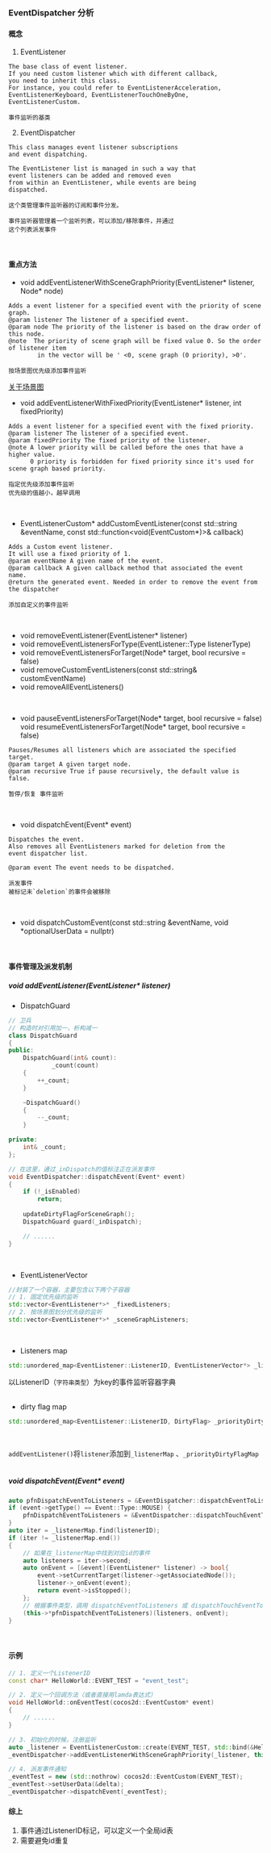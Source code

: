 ### EventDispatcher 分析

#### 概念
1. EventListener
```
The base class of event listener.
If you need custom listener which with different callback, 
you need to inherit this class.
For instance, you could refer to EventListenerAcceleration,
EventListenerKeyboard, EventListenerTouchOneByOne, EventListenerCustom.

事件监听的基类
```

2. EventDispatcher
```
This class manages event listener subscriptions
and event dispatching.

The EventListener list is managed in such a way that
event listeners can be added and removed even
from within an EventListener, while events are being
dispatched.

这个类管理事件监听器的订阅和事件分发。

事件监听器管理着一个监听列表，可以添加/移除事件，并通过
这个列表派发事件
```
<br>

#### 重点方法
- void addEventListenerWithSceneGraphPriority(EventListener* listener, Node* node)
```
Adds a event listener for a specified event with the priority of scene graph.
@param listener The listener of a specified event.
@param node The priority of the listener is based on the draw order of this node.
@note  The priority of scene graph will be fixed value 0. So the order of listener item
        in the vector will be ' <0, scene graph (0 priority), >0'.

按场景图优先级添加事件监听
```
[关于场景图](../cocos-2dx-doc-cn/001%20Basic%20Cocos2d-x%20Concepts/001003%20Scenes%20and%20the%20Scene%20Graph/README.md)
<br>

- void addEventListenerWithFixedPriority(EventListener* listener, int fixedPriority)
```
Adds a event listener for a specified event with the fixed priority.
@param listener The listener of a specified event.
@param fixedPriority The fixed priority of the listener.
@note A lower priority will be called before the ones that have a higher value.
      0 priority is forbidden for fixed priority since it's used for scene graph based priority.

指定优先级添加事件监听
优先级的值越小，越早调用
```
<br>

- EventListenerCustom* addCustomEventListener(const std::string &eventName, const std::function<void(EventCustom*)>& callback)
```
Adds a Custom event listener.
It will use a fixed priority of 1.
@param eventName A given name of the event.
@param callback A given callback method that associated the event name.
@return the generated event. Needed in order to remove the event from the dispatcher

添加自定义的事件监听
```
<br>

- void removeEventListener(EventListener* listener)
- void removeEventListenersForType(EventListener::Type listenerType)
- void removeEventListenersForTarget(Node* target, bool recursive = false)
- void removeCustomEventListeners(const std::string& customEventName)
- void removeAllEventListeners()

<br>

- void pauseEventListenersForTarget(Node* target, bool recursive = false)     void resumeEventListenersForTarget(Node* target, bool recursive = false)
```
Pauses/Resumes all listeners which are associated the specified target.
@param target A given target node.
@param recursive True if pause recursively, the default value is false.

暂停/恢复 事件监听
```
<br>

- void dispatchEvent(Event* event)
```
Dispatches the event.
Also removes all EventListeners marked for deletion from the
event dispatcher list.

@param event The event needs to be dispatched.

派发事件
被标记未`deletion`的事件会被移除
```
<br>

-  void dispatchCustomEvent(const std::string &eventName, void *optionalUserData = nullptr)
<br>

#### 事件管理及派发机制
##### void addEventListener(EventListener* listener)
- DispatchGuard
```cpp
// 卫兵
// 构造时对引用加一，析构减一
class DispatchGuard
{
public:
    DispatchGuard(int& count):
            _count(count)
    {
        ++_count;
    }

    ~DispatchGuard()
    {
        --_count;
    }

private:
    int& _count;
};

// 在这里，通过_inDispatch的值标注正在派发事件
void EventDispatcher::dispatchEvent(Event* event)
{
    if (!_isEnabled)
        return;
    
    updateDirtyFlagForSceneGraph();
    DispatchGuard guard(_inDispatch);

    // ......
}
```
<br>

- EventListenerVector
```cpp
//封装了一个容器，主要包含以下两个子容器
// 1. 固定优先级的监听
std::vector<EventListener*>* _fixedListeners;
// 2. 按场景图划分优先级的监听
std::vector<EventListener*>* _sceneGraphListeners;
```
<br>

- Listeners map
```cpp
std::unordered_map<EventListener::ListenerID, EventListenerVector*> _listenerMap;
```
以ListenerID（`字符串类型`）为key的事件监听容器字典<br>
<br>

-  dirty flag map
```cpp
std::unordered_map<EventListener::ListenerID, DirtyFlag> _priorityDirtyFlagMap;
```
<br>

`addEventListener()`将`listener`添加到`_listenerMap` 、`_priorityDirtyFlagMap` <br>
<br>

##### void dispatchEvent(Event* event)
```cpp 
auto pfnDispatchEventToListeners = &EventDispatcher::dispatchEventToListeners;
if (event->getType() == Event::Type::MOUSE) {
    pfnDispatchEventToListeners = &EventDispatcher::dispatchTouchEventToListeners;
}
auto iter = _listenerMap.find(listenerID);
if (iter != _listenerMap.end())
{
    // 如果在_listenerMap中找到对应id的事件
    auto listeners = iter->second;
    auto onEvent = [&event](EventListener* listener) -> bool{
        event->setCurrentTarget(listener->getAssociatedNode());
        listener->_onEvent(event);
        return event->isStopped();
    };
    // 根据事件类型，调用 dispatchEventToListeners 或 dispatchTouchEventToListeners
    (this->*pfnDispatchEventToListeners)(listeners, onEvent);
}
```
<br>

#### 示例
```cpp
// 1. 定义一个ListenerID
const char* HelloWorld::EVENT_TEST = "event_test";

// 2. 定义一个回调方法（或者直接用lamda表达式）
void HelloWorld::onEventTest(cocos2d::EventCustom* event)
{
    // ......
}

// 3. 初始化的时候，注册监听
auto _listener = EventListenerCustom::create(EVENT_TEST, std::bind(&HelloWorld::onEventTest, this, std::placeholders::_1));
_eventDispatcher->addEventListenerWithSceneGraphPriority(_listener, this);

// 4. 派发事件通知
_eventTest = new (std::nothrow) cocos2d::EventCustom(EVENT_TEST);
_eventTest->setUserData(&delta);
_eventDispatcher->dispatchEvent(_eventTest);
```

#### 综上
1. 事件通过ListenerID标记，可以定义一个全局id表
2. 需要避免id重复